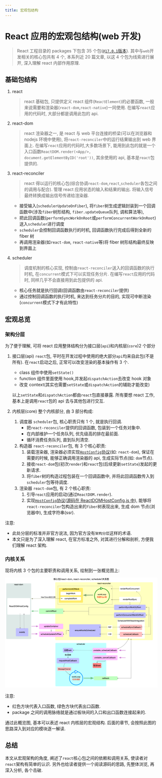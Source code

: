 ```yaml
---
title: 宏观包结构
---
```


# React 应用的宏观包结构(web 开发)

> React 工程目录的 packages 下包含 35 个包([`@17.0.1`版本](https://github.com/facebook/react/tree/v17.0.1)).
> 其中与`web`开发相关的核心包共有 4 个, 本系列近 20 篇文章, 以这 4 个包为线索进行展开, 深入理解 react 内部作用原理.

## 基础包结构

1. react

   > react 基础包, 只提供定义 react 组件(`ReactElement`)的必要函数, 一般来说需要和渲染器(`react-dom`,`react-native`)一同使用. 在编写`react`应用的代码时, 大部分都是调用此包的 api.

2. react-dom

   > react 渲染器之一, 是 react 与 web 平台连接的桥梁(可以在浏览器和 nodejs 环境中使用), 将`react-reconciler`中的运行结果输出到 web 界面上. 在编写`react`应用的代码时,大多数场景下, 能用到此包的就是一个入口函数`ReactDOM.render(<App/>, document.getElementByID('root'))`, 其余使用的 api, 基本是`react`包提供的.

3. react-reconciler

   > react 得以运行的核心包(综合协调`react-dom`,`react`,`scheduler`各包之间的调用与配合).
   > 管理 react 应用状态的输入和结果的输出. 将输入信号最终转换成输出信号传递给渲染器.

   - 接受输入(`schedulerUpdateOnFiber`), 将`fiber`树生成逻辑封装到一个回调函数中(涉及`fiber`树形结构, `fiber.updateQueue`队列, 调和算法等),
   - 把此回调函数(`performSyncWorkOnRoot`或`performConcurrentWorkOnRoot`)送入`scheduler`进行调度
   - `scheduler`会控制回调函数执行的时机, 回调函数执行完成后得到全新的 fiber 树
   - 再调用渲染器(如`react-dom`, `react-native`等)将 fiber 树形结构最终反映到界面上

4. scheduler

   > 调度机制的核心实现, 控制由`react-reconciler`送入的回调函数的执行时机, 在`concurrent`模式下可以实现任务分片. 在编写`react`应用的代码时, 同样几乎不会直接用到此包提供的 api.

   - 核心任务就是执行回调(回调函数由`react-reconciler`提供)
   - 通过控制回调函数的执行时机, 来达到任务分片的目的, 实现可中断渲染(`concurrent`模式下才有此特性)

## 宏观总览

### 架构分层

为了便于理解, 可将 react 应用整体结构分为接口层(`api`)和内核层(`core`)2 个部分

1. 接口层(api)
   `react`包, 平时在开发过程中使用的绝大部分`api`均来自此包(不是所有). 在`react`启动之后, 正常可以改变渲染的基本操作有 3 个.

   - class 组件中使用`setState()`
   - function 组件里面使用 hook,并发起`dispatchAction`去改变 hook 对象
   - 改变 context(其实也需要`setState`或`dispatchAction`的辅助才能改变)

   以上`setState`和`dispatchAction`都由`react`包直接暴露. 所有要想 react 工作, 基本上是调用`react`包的 api 去与其他包进行交互.

2. 内核层(core)
   整个内核部分, 由 3 部分构成:
   1. 调度器
      `scheduler`包, 核心职责只有 1 个, 就是执行回调.
      - 把`react-reconciler`提供的回调函数, 包装到一个任务对象中.
      - 在内部维护一个任务队列, 优先级高的排在最前面.
      - 循环消费任务队列, 直到队列清空.
   2. 构造器
      `react-reconciler`包, 有 3 个核心职责:
      1. 装载渲染器, 渲染器必须实现[`HostConfig`协议](https://github.com/facebook/react/blob/v17.0.1/packages/react-reconciler/README.md#practical-examples)(如: `react-dom`), 保证在需要的时候, 能够正确调用渲染器的 api, 生成实际节点(如: `dom`节点).
      2. 接收`react-dom`包(初次`render`)和`react`包(后续更新`setState`)发起的更新请求.
      3. 将`fiber`树的构造过程包装在一个回调函数中, 并将此回调函数传入到`scheduler`包等待调度.
   3. 渲染器
      `react-dom`包, 有 2 个核心职责:
      1. 引导`react`应用的启动(通过`ReactDOM.render`).
      2. 实现[`HostConfig`协议](https://github.com/facebook/react/blob/v17.0.1/packages/react-reconciler/README.md#practical-examples)([源码在 ReactDOMHostConfig.js 中](https://github.com/facebook/react/blob/v17.0.1/packages/react-dom/src/client/ReactDOMHostConfig.js)), 能够将`react-reconciler`包构造出来的`fiber`树表现出来, 生成 dom 节点(浏览器中), 生成字符串(ssr).

注意:

- 此处分层的标准并非官方说法, 因为官方没有`架构分层`这样的术语.
- 本文只是为了深入理解 react, 在官方标准之外, 对其进行分解和剖析, 方便我们理解 react 架构.

### 内核关系

现将内核 3 个包的主要职责和调用关系, 绘制到一张概览图上:

![](../../snapshots/macro-structure/core-packages.png)

注意:

- 红色方块代表入口函数, 绿色方块代表出口函数.
- package 之间的调用脉络就是通过板块间的入口和出口函数连接起来的.

通过此概览图, 基本可以表述 react 内核层的宏观结构. 后面的章节, 会按照此图的思路深入到对应的模块逐一解读.

## 总结

本文从宏观架构的角度, 阐述了`react`核心包之间的依赖和调用关系, 使读者对`react`架构有简单的认识. 另外也给读者提供一个阅读源码的思路, 先整体浏览, 再深入分析, 各个击破.
